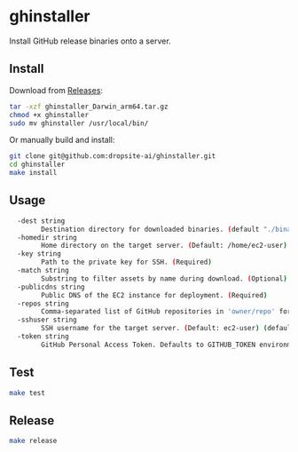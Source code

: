 # ghinstaller

Install GitHub release binaries onto a server.

## Install

Download from [Releases](https://github.com/dropsite-ai/ghinstaller/releases):

```bash
tar -xzf ghinstaller_Darwin_arm64.tar.gz
chmod +x ghinstaller
sudo mv ghinstaller /usr/local/bin/
```

Or manually build and install:

```bash
git clone git@github.com:dropsite-ai/ghinstaller.git
cd ghinstaller
make install
```

## Usage

```bash
  -dest string
    	Destination directory for downloaded binaries. (default "./binaries")
  -homedir string
    	Home directory on the target server. (Default: /home/ec2-user) (default "/home/ec2-user")
  -key string
    	Path to the private key for SSH. (Required)
  -match string
    	Substring to filter assets by name during download. (Optional)
  -publicdns string
    	Public DNS of the EC2 instance for deployment. (Required)
  -repos string
    	Comma-separated list of GitHub repositories in 'owner/repo' format. (Required)
  -sshuser string
    	SSH username for the target server. (Default: ec2-user) (default "ec2-user")
  -token string
    	GitHub Personal Access Token. Defaults to GITHUB_TOKEN environment variable if not provided.
```

## Test

```bash
make test
```

## Release

```bash
make release
```
